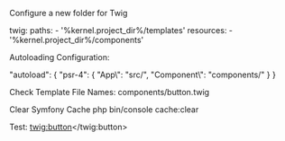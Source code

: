 Configure a new folder for Twig


twig:
    paths:
        - '%kernel.project_dir%/templates'
    resources:
        - '%kernel.project_dir%/components'

Autoloading Configuration:

"autoload": {
    "psr-4": {
        "App\\": "src/",
        "Component\\": "components/"
    }
}

Check Template File Names:
    components/button.twig

Clear Symfony Cache
php bin/console cache:clear

Test:
<twig:button></twig:button>

